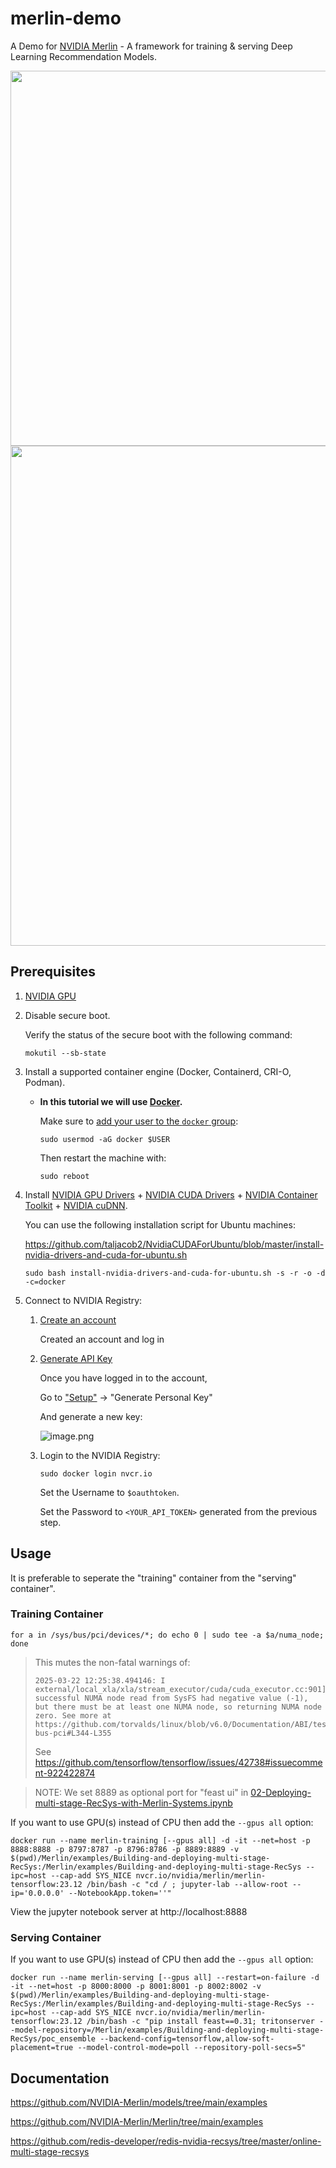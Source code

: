 # merlin-demo

A Demo for [NVIDIA Merlin](https://developer.nvidia.com/merlin) - A framework for training & serving Deep Learning Recommendation Models.

<img src="https://miro.medium.com/v2/resize:fit:1400/format:webp/0*5B_s6eui101ctaHM.png" width="600">

<img src="https://developer-blogs.nvidia.com/wp-content/uploads/2023/02/online-multi-stage-recommender-pipeline-1024x377.png" width="800">

## Prerequisites

1. [NVIDIA GPU](https://developer.nvidia.com/cuda-gpus)

1. Disable secure boot.

   Verify the status of the secure boot with the following command:

   ```
   mokutil --sb-state
   ```

1. Install a supported container engine (Docker, Containerd, CRI-O, Podman).

   - **In this tutorial we will use [Docker](https://docs.docker.com/engine/install).**

     Make sure to [add your user to the `docker` group](https://docs.docker.com/engine/install/linux-postinstall/):

     ```
     sudo usermod -aG docker $USER
     ```

     Then restart the machine with:

     ```
     sudo reboot
     ```

1. Install [NVIDIA GPU Drivers](https://www.nvidia.com/en-in/drivers/unix/) + [NVIDIA CUDA Drivers](https://developer.nvidia.com/cuda-downloads) + [NVIDIA Container Toolkit](https://docs.nvidia.com/datacenter/cloud-native/container-toolkit/latest/install-guide.html) + [NVIDIA cuDNN](https://developer.nvidia.com/cudnn).

   You can use the following installation script for Ubuntu machines:

   https://github.com/taljacob2/NvidiaCUDAForUbuntu/blob/master/install-nvidia-drivers-and-cuda-for-ubuntu.sh

   ```
   sudo bash install-nvidia-drivers-and-cuda-for-ubuntu.sh -s -r -o -d -c=docker
   ```

1. Connect to NVIDIA Registry:

   1. [Create an account](https://ngc.nvidia.com/signup/complete-profile)

      Created an account and log in

   1. [Generate API Key](https://docs.nvidia.com/ngc/gpu-cloud/ngc-private-registry-user-guide/index.html#generating-api-key)

      Once you have logged in to the account,

      Go to ["Setup"](https://org.ngc.nvidia.com/setup) -> "Generate Personal Key"

      And generate a new key:

      ![image.png](https://i.imgur.com/5eUwqxH.png)

   1. Login to the NVIDIA Registry:

      ```
      sudo docker login nvcr.io
      ```

      Set the Username to `$oauthtoken`.

      Set the Password to `<YOUR_API_TOKEN>` generated from the previous step.

## Usage

It is preferable to seperate the "training" container from the "serving" container".

### Training Container

```
for a in /sys/bus/pci/devices/*; do echo 0 | sudo tee -a $a/numa_node; done
```

> This mutes the non-fatal warnings of:
> ```
> 2025-03-22 12:25:38.494146: I external/local_xla/xla/stream_executor/cuda/cuda_executor.cc:901] successful NUMA node read from SysFS had negative value (-1), but there must be at least one NUMA node, so returning NUMA node zero. See more at https://github.com/torvalds/linux/blob/v6.0/Documentation/ABI/testing/sysfs-bus-pci#L344-L355
> ```
> See https://github.com/tensorflow/tensorflow/issues/42738#issuecomment-922422874

> NOTE: We set 8889 as optional port for "feast ui" in [02-Deploying-multi-stage-RecSys-with-Merlin-Systems.ipynb](Merlin/examples/Building-and-deploying-multi-stage-RecSys/02-Deploying-multi-stage-RecSys-with-Merlin-Systems.ipynb)

If you want to use GPU(s) instead of CPU then add the `--gpus all` option:

```
docker run --name merlin-training [--gpus all] -d -it --net=host -p 8888:8888 -p 8797:8787 -p 8796:8786 -p 8889:8889 -v $(pwd)/Merlin/examples/Building-and-deploying-multi-stage-RecSys:/Merlin/examples/Building-and-deploying-multi-stage-RecSys --ipc=host --cap-add SYS_NICE nvcr.io/nvidia/merlin/merlin-tensorflow:23.12 /bin/bash -c "cd / ; jupyter-lab --allow-root --ip='0.0.0.0' --NotebookApp.token=''"
```

View the jupyter notebook server at http://localhost:8888

### Serving Container

If you want to use GPU(s) instead of CPU then add the `--gpus all` option:

```
docker run --name merlin-serving [--gpus all] --restart=on-failure -d -it --net=host -p 8000:8000 -p 8001:8001 -p 8002:8002 -v $(pwd)/Merlin/examples/Building-and-deploying-multi-stage-RecSys:/Merlin/examples/Building-and-deploying-multi-stage-RecSys --ipc=host --cap-add SYS_NICE nvcr.io/nvidia/merlin/merlin-tensorflow:23.12 /bin/bash -c "pip install feast==0.31; tritonserver --model-repository=/Merlin/examples/Building-and-deploying-multi-stage-RecSys/poc_ensemble --backend-config=tensorflow,allow-soft-placement=true --model-control-mode=poll --repository-poll-secs=5"
```

## Documentation

https://github.com/NVIDIA-Merlin/models/tree/main/examples

https://github.com/NVIDIA-Merlin/Merlin/tree/main/examples

https://github.com/redis-developer/redis-nvidia-recsys/tree/master/online-multi-stage-recsys
